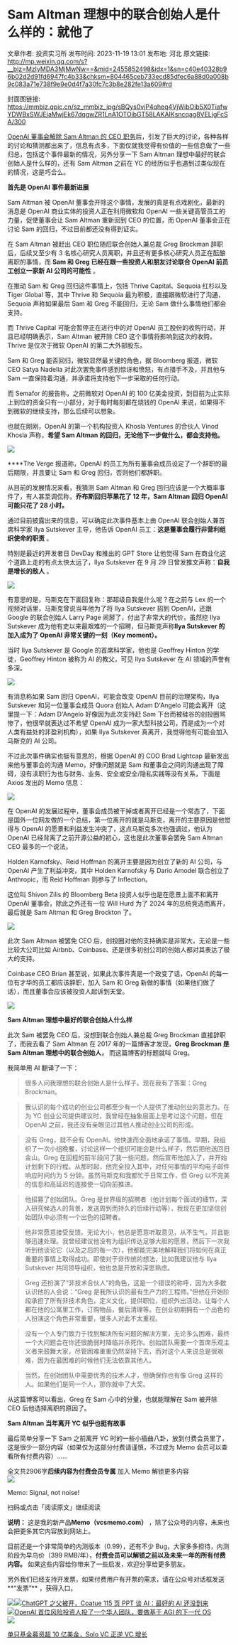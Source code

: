 # Sam Altman 理想中的联合创始人是什么样的：就他了

文章作者: 投资实习所
发布时间: 2023-11-19 13:01
发布地: 河北
原文链接: http://mp.weixin.qq.com/s?__biz=MzIyMDA3MjMwNw==&mid=2455852498&idx=1&sn=c40e40328b96b02d2d91fd6947fc4b33&chksm=804465ceb733ecd85dfec6a88d0a008b9c083a71e738f9e9e0d4f7a30fc7c3b8e282fe13a609#rd

封面图链接: https://mmbiz.qpic.cn/sz_mmbiz_jpg/sBQys0vjP4qheq4VjWibOib5X0TiafwYDWBxSWJEiaMwjEk67dqgwZR1LnA1OTOibGT58LAKAIKsncqag8VELjgFcSA/300

[OpenAI 董事会解除 Sam Altman 的 CEO
职务](http://mp.weixin.qq.com/s?__biz=MzIyMDA3MjMwNw==&mid=2455852481&idx=1&sn=9fa444691a2f67b35deea3f89442a9ca&chksm=804465ddb733eccb160954e0d625b0ab9ab739ffaa1132d26d757a0b6d7bcf0c0c99629c597b&scene=21#wechat_redirect)后，引发了巨大的讨论，各种各样的讨论和猜测都出来了，信息有点多，下面仅就我觉得有价值的一些信息做了一些归总，包括这个事件最新的情况，另外分享一下
Sam Altman 理想中最好的联合创始人是什么样的，还有 Sam Altman 之前在 YC 的经历似乎也遇到过类似现在的情况，这是巧合么。

**首先是 OpenAI 事件最新进展**

Sam Altman 被 OpenAI 董事会开除这个事情，发展的真是有点戏剧化，最新的消息是 OpenAI 商业实体的投资人正在利用微软和 OpenAI
一些关键高管员工的力量，促使董事会让 Sam Altman 重新回到 CEO 的位置，而 OpenAI 董事会正在讨论 Sam
的回归，不过目前都还没有得到证实。

在 Sam Altman 被赶出 CEO 职位随后联合创始人兼总裁 Greg Brockman 辞职后，后续又至少有 3
名核心研究人员离职，并且还有更多核心研究人员正在酝酿离职的事情，而 **Sam 和 Greg 已经在跟一些投资人和朋友讨论联合 OpenAI
前员工创立一家新 AI 公司的可能性** 。

在推动 Sam 和 Greg 回归这件事情上，包括 Thrive Capital、Sequoia 红杉以及 Tiger Global 等，其中 Thrive
和 Sequoia 最为积极，直接跟微软进行了沟通，Sequoia 声称如果最后 Sam 和 Greg 不能回归，无论 Sam 做什么事情他们都会支持。

而 Thrive Capital 可能会暂停正在进行中的对 OpenAI 员工股份的收购行动，并且已经明确表示，Sam Altman 被开除 CEO
这个事情将影响到这次的收购，Thrive 是仅次于微软 OpenAI 的第二大外部股东。

Sam 和 Greg 能否回归，微软显然最关键的角色，据 Bloomberg 报道，微软 CEO Satya Nadella
对此次罢免事件感到惊讶和愤怒，有点措手不及，并且他与 Sam 一直保持着沟通，并承诺将支持他下一步采取的任何行动。

而 Semafor 的报告称，之前微软对 OpenAI 的 100 亿美金投资，到目前为止实际上到位的资金只有一小部分，对于每时每刻都在烧钱的 OpenAI
来说，如果得不到微软的继续支持，那么后续可以想象。

也就在刚刚，OpenAI 的第一个机构投资人 Khosla Ventures 的合伙人 Vinod Khosla 声称，**希望 Sam Altman
的回归，无论他下一步做什么，都会支持他。**

![](https://mmbiz.qpic.cn/sz_mmbiz_png/sBQys0vjP4qheq4VjWibOib5X0TiafwYDWBr9u7x37KevUJ8Ity8YNibV2NSic6TMlXWvZKSqRPeFEbysumeYIPhyug/640?wx_fmt=png&from=appmsg)

****The Verge 报道称，OpenAI 的员工为所有董事会成员设定了一个辞职的最后期限，并且要让 Sam 和 Greg 回归，否则他们都辞职。

从目前的发展情况来看，我猜测 Sam Altman 和 Greg 回归应该是一个大概率事件了，有人甚至调侃称，**乔布斯回归苹果花了 12 年，Sam
Altman 回归 OpenAI 可能只花了 28 小时。**

通过目前披露出来的信息，可以确定此次事件基本上由 OpenAI 联合创始人兼首席科学家 Ilya Sutskever 主导，他告诉 OpenAI
员工：**这是董事会履行非营利组织使命的职责** 。

特别是最近的开发者日 DevDay 和推出的 GPT Store 让他觉得 Sam 在商业化这个道路上走的有点太快太远了，Ilya Sutskever 在
9 月 29 日曾发推文声称：**自我是增长的敌人** 。

![](https://mmbiz.qpic.cn/sz_mmbiz_png/sBQys0vjP4qheq4VjWibOib5X0TiafwYDWBnOxyOzwrqBHyn7iatoArM8Qz9kiaSXsWN6mw6ia0QpRg65SDrLn5CXOog/640?wx_fmt=png&from=appmsg)

有意思的是，马斯克在下面回复称：那超级自我是什么呢？在之前与 Lex 的一个视频对话里，马斯克曾说当年他为了将 Ilya Sutskever 招到
OpenAI，还跟 Google 的联合创始人 Larry Page 闹掰了，付出了非常大的代价，虽然挖 Ilya Sutskever
成为他有史以来最艰难的一个招聘，但马斯克声称**Ilya Sutskever 的加入成为了 OpenAI 非常关键的一刻（Key moment）。**

当时 Ilya Sutskever 是 Google 的首席科学家，他也是 Geoffrey Hinton 的学徒，Geoffrey Hinton 被称为
AI 的教父，可见 Ilya Sutskever 在 AI 领域的声誉有多深。

![](https://mmbiz.qpic.cn/sz_mmbiz_png/sBQys0vjP4qheq4VjWibOib5X0TiafwYDWBN6hJUzfQIl8YmUo53O7aZjbPEpV1tdFKia9s4r2Zmy4Y6voj7mWPzXg/640?wx_fmt=png&from=appmsg)

有消息称如果 Sam 回归 OpenAI，可能会改变 OpenAI 目前的治理架构，Ilya Sutskever 和另一位董事会成员 Quora 创始人
Adam D'Angelo 可能会离开（这里提一下：Adam D'Angelo 好像因为此次支持赶 Sam 下台而被硅谷的创投圈骂惨了，他很早就表达过不希望
OpenAI 成为一家大型科技公司，而是成为一个对人类有益处的非盈利机构），如果 Ilya Sutskever 真离开，我觉得他有可能会加入马斯克的 AI
公司。

不过此次事件确实也挺有意思的，根据 OpenAI 的 COO Brad Lightcap 最新发出来他与董事会的沟通 Memo，好像问题就是 Sam
和董事会之间的沟通出现了障碍，没有渎职行为也与财务、业务、安全或安全/隐私实践等没有关系，下面是 Axios 发出的 Memo 信息：

![](https://mmbiz.qpic.cn/sz_mmbiz_png/sBQys0vjP4qheq4VjWibOib5X0TiafwYDWB2CncmXYScLF7Vhtqv8bamNWKibk52iaL77xyPvZgnzCVt00Fvctyw0mg/640?wx_fmt=png&from=appmsg)

在 OpenAI 的发展过程中，董事会成员被干掉或者离开已经是一个常态了，下面是国外一位网友做的一个总结，第一位离开的就是马斯克，离开的主要原因是他觉得与
OpenAI 的愿景和利益发生冲突了，这点马斯克多次也强调过，他认为 OpenAI 已经背离了之前开源公益的初心，这也是此次董事会罢免 Sam Altman
CEO 最多的一个说法。

Holden Karnofsky、Reid Hoffman 的离开主要是因为创立了新的 AI 公司，与 OpenAI 产生了利益冲突，其中 Holden
Karnofsky 与 Dario Amodel 联合创立了 Anthropic，而 Reid Hoffman 则参与了 Inflection。

这位叫 Shivon Zilis 的 Bloomberg Beta 投资人似乎也是在愿景上面不和离开 OpenAI 董事会，除此之外还有一位 Will
Hurd 为了 2024 年的总统竞选而离开，最后就是 Sam Altman 和 Greg Brockton 了。

![](https://mmbiz.qpic.cn/sz_mmbiz_jpg/sBQys0vjP4qheq4VjWibOib5X0TiafwYDWBMLlKFFbSrzniarqUOqN0hXzzUWKiahYcow496pib0HbFEsYc6REeDsBCQ/640?wx_fmt=jpeg&from=appmsg)

此次 Sam Altman 被罢免 CEO 后，创投圈对他的支持确实是非常大，无论是一些比较大公司比如
Airbnb、Coinbase、还是很多初创公司的创始人都对其表达了极大的支持。

Coinbase CEO Brian 甚至说，如果此次事件真是一个政变了话，OpenAI 的每一位有才华的员工都应该辞职，加入 Sam 和 Greg
新做的事情（如果他们做了话），而且董事会应该被投资人起诉到天堂。

![](https://mmbiz.qpic.cn/sz_mmbiz_png/sBQys0vjP4qheq4VjWibOib5X0TiafwYDWBPCZgYyUMQMLicg9sOtic4Qtx0BnGh4Pktiav2alHibJTgRKYBibQniaBtONQ/640?wx_fmt=png&from=appmsg)

**Sam Altman 理想中最好的联合创始人什么样**

此次 Sam 被罢免 CEO 后，没想到联合创始人兼总裁 Greg Brockman 直接辞职了，而我去看了 Sam Altman 在 2017
年的一篇博客才发现，**Greg Brockman 是 Sam Altman 理想中的联合创始人，** 而这篇博客的标题就叫 Greg。

我简单用 AI 翻译了一下：

> 很多人问我理想的联合创始人是什么样子。现在我有了答案：Greg Brockman。

> 我认识的每个成功的创业公司都至少有一个人提供了推动创业的意志力。在为 YC 创业公司提供建议时，我曾经在抽象层面上思考过这个问题，但在 OpenAI
> 之前，我还没有亲眼见过其他人推动创业公司的形成。

> 没有 Greg，就不会有
> OpenAI。他快速而全面地承诺了事情。早期，我组织了一次小组晚餐，讨论这样一个组织可能会是什么样子，然后把他送回旧金山。Greg
> 在回程的前半段问了我一些问题，然后宣布他加入了，并开始计划剩下的行程。从那时起，他完全投入其中，对任何事情的平均电子邮件响应时间约为 5
> 分钟。虽然马斯克和我都忙于日常工作，但 Greg 以不完美的信息和高延迟的连接使一切向前推进。

> 他招募了创始团队。Greg
> 是世界级的招聘者（他计划每个面试的细节，深入研究候选人的背景，发送周到而持久的后续行动等），我现在更加坚信创始团队中必须有一个出色的招聘者。

>
> 他非常愿意接受反馈。无论大小，他总是愿意听取意见，从不生气，并且能够迅速处理。我曾经建议他没有为组织传达足够大胆的愿景，然后下一次我听到他谈论它（以及之后的每一次），他都能完美地解释我们将如何在真正重要的事情上取得成功。即使对于非传统的想法，比如我建议他与
> Ilya Sutskever 共同领导组织，他也总是开放和深思熟虑。

> Greg 还扮演了“非技术合伙人”的角色，这是一个错误的称呼，因为大多数认识他的人会说：“Greg
> 是我所认识的最有生产力的工程师。”但他在开始阶段承担了所有非技术角色，定义文化，提供职位，组织外出活动，让每个人都在他的公寓里工作，订购物品，餐后清理等。在创业初期拥有一个出色的人扮演这个角色非常重要，很多人对此不太重视。

>
> 没有一个人专门致力于找到解决所有问题的解决方案，无论多么困难，最终一个大问题会在你还很脆弱时降临并杀死你。创始团队需要一个首席乐观主义者来鼓舞大家，尽管困难重重仍然坚持下去，而对这个人来说总是很艰难，因为在最困难的时候他们无法依靠其他人。

> 当然，在创始团队中需要优秀的技术人才，但确保你也有像 Greg 这样的人。如果他们是同一个人，那你就中了大奖。

从这篇博客可以看出，Greg 在 Sam 心中的分量，也就能理解在 Sam 被开除 CEO 后他选择离职的原因了。

**Sam Altman 当年离开 YC 似乎也挺有故事**

最后简单分享一下 Sam 之前离开 YC 时的一些小插曲八卦，放到付费会员里了，这是很少一部分内容（如果仅为这部分付费请谨慎，不过成为 Memo
会员可以查看所有付费内容）……

全文共2906字**后续内容为付费会员专属** 加入 Memo 解锁更多内容  
![](https://mmbiz.qpic.cn/sz_mmbiz_png/sBQys0vjP4qheq4VjWibOib5X0TiafwYDWBYJnU5fibeNsa9rAWheY0y0nvkNdSd2sSPtCSibCAu535fwv4ia5TtDBcg/640?wx_fmt=png&from=appmsg)  

Memo: Signal, not noise!

扫码或点击「阅读原文」继续阅读

**说明：** 这是我的新产品**Memo（vcsmemo.com）** ，除了公众号的内容，未来也会把更多其它内容放到网站上。

目前还是一个非常简单的内测版本（0.99），还有不少 Bug，大家多多担待，内测阶段为早鸟价（399
RMB/年），**付费会员可以解锁之前以及未来一年的所有付费内容。** 如果这些内容给你带来了一些启发，欢迎分享给更多朋友。  

另外我们已经支持开发票，如果付费用户有开票的需求，请在公众号对话框发送**“发票”** ，获得入口。

![](https://mmbiz.qpic.cn/mmbiz_png/mrJibAziaMQhQGoNHniac6wGOyRe172dlS0HCYicyjiaCTtly2pULIz6YPNsXeRjoQFSuDYezsia4ibhbAc1X3GKtVRyw/640?wx_fmt=png&wxfrom=5&wx_lazy=1&wx_co=1)[![](https://mmbiz.qpic.cn/sz_mmbiz_jpg/sBQys0vjP4rR57Wwfo3qW7ibqjst9n0lUlWiajXZvCiaW7K0tDRIqrW1YibCl3QBky2jKYO3Z3gUk2MK9kpT7aIChA/640?wx_fmt=jpeg)ChatGPT
之父被开，Coatue 115 页 PPT 谈 AI：最好的 AI
还没到来](https://mp.weixin.qq.com/s?__biz=MzIyMDA3MjMwNw==&mid=2455852481&idx=1&sn=9fa444691a2f67b35deea3f89442a9ca&chksm=804465ddb733eccb160954e0d625b0ab9ab739ffaa1132d26d757a0b6d7bcf0c0c99629c597b&scene=21#wechat_redirect)  
[![](https://mmbiz.qpic.cn/sz_mmbiz_jpg/sBQys0vjP4pA5B51hLXHMSibP7KTKzhfkHZciadjQlKSImvjuz1tekzReJraMlrYg5CMgxT1hBmrdwn74NkYxFxw/640?wx_fmt=jpeg)OpenAI
首位风险投资人投了一个华人团队，要做基于 AGI 的下一代
OS](https://mp.weixin.qq.com/s?__biz=MzIyMDA3MjMwNw==&mid=2455851591&idx=1&sn=1f4dd6919f61bbb95f584626ae0f803e&chksm=8044625bb733eb4db7d6cc844acd36eccc58e36500ff464d83793b3da56f042c5439e3f9a50c&scene=21#wechat_redirect)  
[![](https://mmbiz.qpic.cn/sz_mmbiz_jpg/sBQys0vjP4oibnx9n7w0C7jicN6JPwXxdKYgnK5wgq5vTKRqE286g5JB6iab13bu8QuuU9wRTrbjxWWpKiaEhzNMhQ/640?wx_fmt=jpeg)](https://mp.weixin.qq.com/s?__biz=MzIyMDA3MjMwNw==&mid=2455852419&idx=1&sn=b40c445f6a1d410858c65433ceb5c466&chksm=8044659fb733ec899d99123acb20327af73edd3de8d39ae9542c36ca13b7e9dc6ed49f569f5a&scene=21#wechat_redirect)

[单只基金募资超 10 亿美金，Solo VC 正逆 VC
增长](https://mp.weixin.qq.com/s?__biz=MzIyMDA3MjMwNw==&mid=2455852419&idx=1&sn=b40c445f6a1d410858c65433ceb5c466&chksm=8044659fb733ec899d99123acb20327af73edd3de8d39ae9542c36ca13b7e9dc6ed49f569f5a&scene=21#wechat_redirect)

